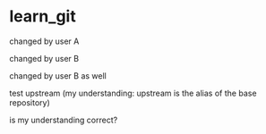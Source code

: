 # learn_git

changed by user A

changed by user B

changed by user B as well

test upstream (my understanding: upstream is the alias of the base repository)

is my understanding correct? 
